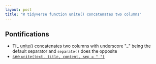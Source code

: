 ```yaml
---
layout: post
title: "R tidyverse function unite() concatenates two columns"
---
```


## Pontifications

* TIL [unite()](https://tidyr.tidyverse.org/reference/unite.html) concatenates two columns with underscore "_" being the default separator and ```separate()``` does the opposite
* [see ```unite(text, title, content, sep = " ")```](https://github.com/rtanglao/rt-kitsune-api/blob/f7205a26bab5b56c8d4ed929b0b5b1d86a6d431f/VISUALIZATIONS/firefox62-most-common-words-stop-words-removed-bar-graph.r#L11) 